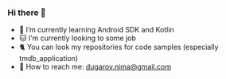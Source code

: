 ### Hi there 👋

- 🌱 I’m currently learning Android SDK and Kotlin
- :cat: I’m currently looking to some job
- :cat2: You can look my repositories for code samples (especially tmdb_application)
- :email: How to reach me: dugarov.nima@gmail.com
<!--
**izaphod/izaphod** is a ✨ _special_ ✨ repository because its `README.md` (this file) appears on your GitHub profile.

Here are some ideas to get you started:

- 🔭 I’m currently working on ...
- 🌱 I’m currently learning ...
- 👯 I’m looking to collaborate on ...
- 🤔 I’m looking for help with ...
- 💬 Ask me about ...
- 📫 How to reach me: ...
- 😄 Pronouns: ...
- ⚡ Fun fact: ...
-->
